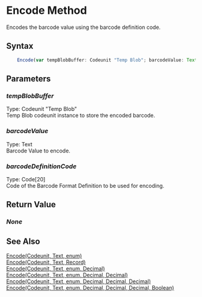 # Encode Method
Encodes the barcode value using the barcode definition code.

## Syntax
```javascript
	Encode(var tempBlobBuffer: Codeunit "Temp Blob"; barcodeValue: Text; barcodeDefinitionCode: Code[20])
```

## Parameters
### *tempBlobBuffer*
Type: Codeunit "Temp Blob"<br/>
Temp Blob codeunit instance to store the encoded barcode.
### *barcodeValue*
Type: Text<br/>
Barcode Value to encode.
### *barcodeDefinitionCode*
Type: Code[20]<br/>
Code of the Barcode Format Definition to be used for encoding.

## Return Value
### *None*

## See Also
[Encode(Codeunit, Text, enum)](./Encode1.md)<br />
[Encode(Codeunit, Text, Record)](./Encode3.md)<br />
[Encode(Codeunit, Text, enum, Decimal)](./Encode4.md)<br />
[Encode(Codeunit, Text, enum, Decimal, Decimal)](./Encode5.md)<br />
[Encode(Codeunit, Text, enum, Decimal, Decimal, Decimal)](./Encode6.md)<br />
[Encode(Codeunit, Text, enum, Decimal, Decimal, Decimal, Boolean)](./Encode7.md)<br />
